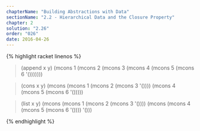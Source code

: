 ```yaml
---
chapterName: "Building Abstractions with Data"
sectionName: "2.2 - Hierarchical Data and the Closure Property"
chapter: 2
solution: "2.26"
order: "026"
date: 2016-04-26
---
```


{% highlight racket linenos %}
> (append x y)
(mcons 1 (mcons 2 (mcons 3 (mcons 4 (mcons 5 (mcons 6 '()))))))
 
> (cons x y)
(mcons (mcons 1 (mcons 2 (mcons 3 '()))) (mcons 4 (mcons 5 (mcons 6 '()))))

> (list x y)
(mcons (mcons 1 (mcons 2 (mcons 3 '()))) (mcons (mcons 4 (mcons 5 (mcons 6 '()))) '()))

{% endhighlight %}

